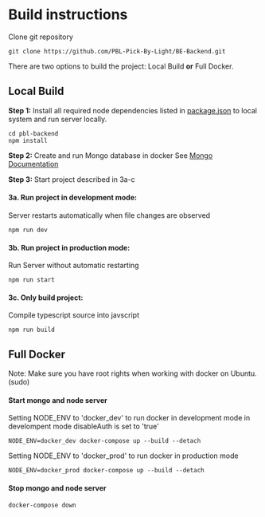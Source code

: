 # Build instructions

Clone git repository
```
git clone https://github.com/PBL-Pick-By-Light/BE-Backend.git
```

There are two options to build the project: Local Build **or** Full Docker.

## Local Build
**Step 1:**
Install all required node dependencies listed in [package.json](../../package.json) to local system and run server locally.

```
cd pbl-backend
npm install
```

**Step 2:**
Create and run Mongo database in docker
See [Mongo Documentation](Mongo.md)

**Step 3:**
Start project described in 3a-c
#### 3a. Run project in development mode:
Server restarts automatically when file changes are observed
```
npm run dev
```

#### 3b. Run project in production mode:
Run Server without automatic restarting
```
npm run start
```

#### 3c. Only build project:
Compile typescript source into javscript
```
npm run build
```

## Full Docker
Note: Make sure you have root rights when working with docker on Ubuntu. (sudo)

#### Start mongo and node server
Setting NODE_ENV to 'docker_dev' to run docker in development mode
in develompent mode disableAuth is set to 'true'
```
NODE_ENV=docker_dev docker-compose up --build --detach
```

Setting NODE_ENV to 'docker_prod' to run docker in production mode
```
NODE_ENV=docker_prod docker-compose up --build --detach
```


#### Stop mongo and node server 
```
docker-compose down
```
